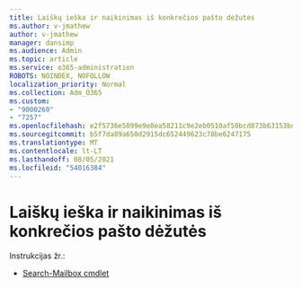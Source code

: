 ```yaml
---
title: Laiškų ieška ir naikinimas iš konkrečios pašto dėžutės
ms.author: v-jmathew
author: v-jmathew
manager: dansimp
ms.audience: Admin
ms.topic: article
ms.service: o365-administration
ROBOTS: NOINDEX, NOFOLLOW
localization_priority: Normal
ms.collection: Adm_O365
ms.custom:
- "9000260"
- "7257"
ms.openlocfilehash: e2f5736e5099e9e0ea58211c9e2eb0510af50bcd073b63153bd13eca1266c318
ms.sourcegitcommit: b5f7da89a650d2915dc652449623c78be6247175
ms.translationtype: MT
ms.contentlocale: lt-LT
ms.lasthandoff: 08/05/2021
ms.locfileid: "54016384"
---
```

# <a name="search-and-delete-messages-from-a-specific-mailbox"></a>Laiškų ieška ir naikinimas iš konkrečios pašto dėžutės

Instrukcijas žr.:

* [Search-Mailbox cmdlet](https://docs.microsoft.com/powershell/module/exchange/mailboxes/search-mailbox)

